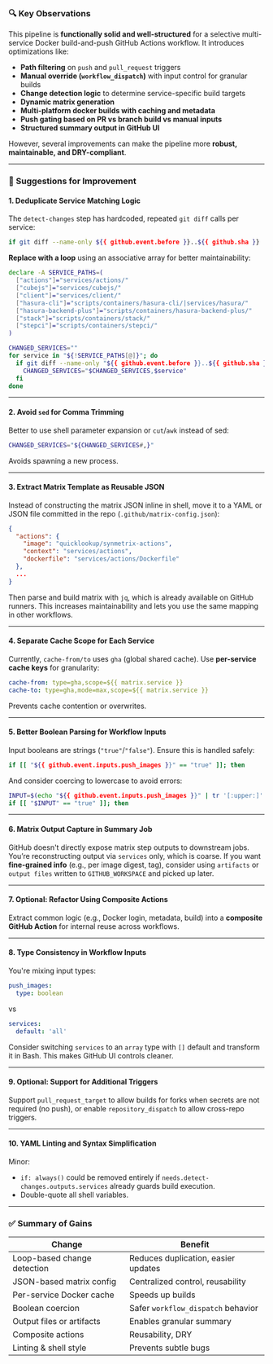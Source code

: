 ### 🔍 Key Observations

This pipeline is **functionally solid and well-structured** for a selective multi-service Docker build-and-push GitHub Actions workflow. It introduces optimizations like:

- **Path filtering** on `push` and `pull_request` triggers
- **Manual override (`workflow_dispatch`)** with input control for granular builds
- **Change detection logic** to determine service-specific build targets
- **Dynamic matrix generation**
- **Multi-platform docker builds with caching and metadata**
- **Push gating based on PR vs branch build vs manual inputs**
- **Structured summary output in GitHub UI**

However, several improvements can make the pipeline more **robust, maintainable, and DRY-compliant**.

---

### 🔧 Suggestions for Improvement

#### 1. **Deduplicate Service Matching Logic**
The `detect-changes` step has hardcoded, repeated `git diff` calls per service:

```bash
if git diff --name-only ${{ github.event.before }}..${{ github.sha }} | grep -q "^services/actions/";
```

**Replace with a loop** using an associative array for better maintainability:

```bash
declare -A SERVICE_PATHS=(
  ["actions"]="services/actions/"
  ["cubejs"]="services/cubejs/"
  ["client"]="services/client/"
  ["hasura-cli"]="scripts/containers/hasura-cli/|services/hasura/"
  ["hasura-backend-plus"]="scripts/containers/hasura-backend-plus/"
  ["stack"]="scripts/containers/stack/"
  ["stepci"]="scripts/containers/stepci/"
)

CHANGED_SERVICES=""
for service in "${!SERVICE_PATHS[@]}"; do
  if git diff --name-only "${{ github.event.before }}..${{ github.sha }}" | grep -E -q "^(${SERVICE_PATHS[$service]})"; then
    CHANGED_SERVICES="$CHANGED_SERVICES,$service"
  fi
done
```

---

#### 2. **Avoid `sed` for Comma Trimming**
Better to use shell parameter expansion or `cut`/`awk` instead of sed:

```bash
CHANGED_SERVICES="${CHANGED_SERVICES#,}"
```

Avoids spawning a new process.

---

#### 3. **Extract Matrix Template as Reusable JSON**
Instead of constructing the matrix JSON inline in shell, move it to a YAML or JSON file committed in the repo (`.github/matrix-config.json`):

```json
{
  "actions": {
    "image": "quicklookup/synmetrix-actions",
    "context": "services/actions",
    "dockerfile": "services/actions/Dockerfile"
  },
  ...
}
```

Then parse and build matrix with `jq`, which is already available on GitHub runners. This increases maintainability and lets you use the same mapping in other workflows.

---

#### 4. **Separate Cache Scope for Each Service**
Currently, `cache-from/to` uses `gha` (global shared cache). Use **per-service cache keys** for granularity:

```yaml
cache-from: type=gha,scope=${{ matrix.service }}
cache-to: type=gha,mode=max,scope=${{ matrix.service }}
```

Prevents cache contention or overwrites.

---

#### 5. **Better Boolean Parsing for Workflow Inputs**
Input booleans are strings (`"true"`/`"false"`). Ensure this is handled safely:

```bash
if [[ "${{ github.event.inputs.push_images }}" == "true" ]]; then
```

And consider coercing to lowercase to avoid errors:

```bash
INPUT=$(echo "${{ github.event.inputs.push_images }}" | tr '[:upper:]' '[:lower:]')
if [[ "$INPUT" == "true" ]]; then
```

---

#### 6. **Matrix Output Capture in Summary Job**
GitHub doesn't directly expose matrix step outputs to downstream jobs. You’re reconstructing output via `services` only, which is coarse. If you want **fine-grained info** (e.g., per image digest, tag), consider using `artifacts` or `output files` written to `GITHUB_WORKSPACE` and picked up later.

---

#### 7. **Optional: Refactor Using Composite Actions**
Extract common logic (e.g., Docker login, metadata, build) into a **composite GitHub Action** for internal reuse across workflows.

---

#### 8. **Type Consistency in Workflow Inputs**
You're mixing input types:

```yaml
push_images:
  type: boolean
```

vs

```yaml
services:
  default: 'all'
```

Consider switching `services` to an `array` type with `[]` default and transform it in Bash. This makes GitHub UI controls cleaner.

---

#### 9. **Optional: Support for Additional Triggers**
Support `pull_request_target` to allow builds for forks when secrets are not required (no push), or enable `repository_dispatch` to allow cross-repo triggers.

---

#### 10. **YAML Linting and Syntax Simplification**
Minor:
- `if: always()` could be removed entirely if `needs.detect-changes.outputs.services` already guards build execution.
- Double-quote all shell variables.

---

### ✅ Summary of Gains

| Change | Benefit |
|-------|---------|
| Loop-based change detection | Reduces duplication, easier updates |
| JSON-based matrix config | Centralized control, reusability |
| Per-service Docker cache | Speeds up builds |
| Boolean coercion | Safer `workflow_dispatch` behavior |
| Output files or artifacts | Enables granular summary |
| Composite actions | Reusability, DRY |
| Linting & shell style | Prevents subtle bugs |
